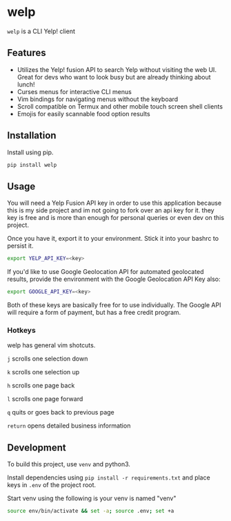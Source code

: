 # welp

`welp` is a CLI Yelp! client

## Features

- Utilizes the Yelp! fusion API to search Yelp without visiting the web UI. Great for devs who want to look busy but are already thinking about lunch!
- Curses menus for interactive CLI menus
- Vim bindings for navigating menus without the keyboard
- Scroll compatible on Termux and other mobile touch screen shell clients
- Emojis for easily scannable food option results

## Installation

Install using pip.

```bash
pip install welp
```

## Usage

You will need a Yelp Fusion API key in order to use this application because this is my side project and im not going to fork over an api key for it. they key is free and is more than enough for personal queries or even dev on this project.

Once you have it, export it to your environment. Stick it into your bashrc to persist it.

```bash
export YELP_API_KEY=<key>
```

If you'd like to use Google Geolocation API for automated geolocated results, provide the environment with the Google Geolocation API Key also:

```bash
export GOOGLE_API_KEY=<key>
```

Both of these keys are basically free for to use individually. The Google API will require a form of payment, but has a free credit program.

### Hotkeys

welp has general vim shotcuts.

`j` scrolls one selection down

`k` scrolls one selection up

`h` scrolls one page back

`l` scrolls one page forward

`q` quits or goes back to previous page

`return` opens detailed business information

## Development

To build this project, use `venv` and python3.

Install dependencies using `pip install -r requirements.txt` and place keys in `.env` of the project root.

Start venv using the following is your venv is named "venv"

```bash
source env/bin/activate && set -a; source .env; set +a
```
